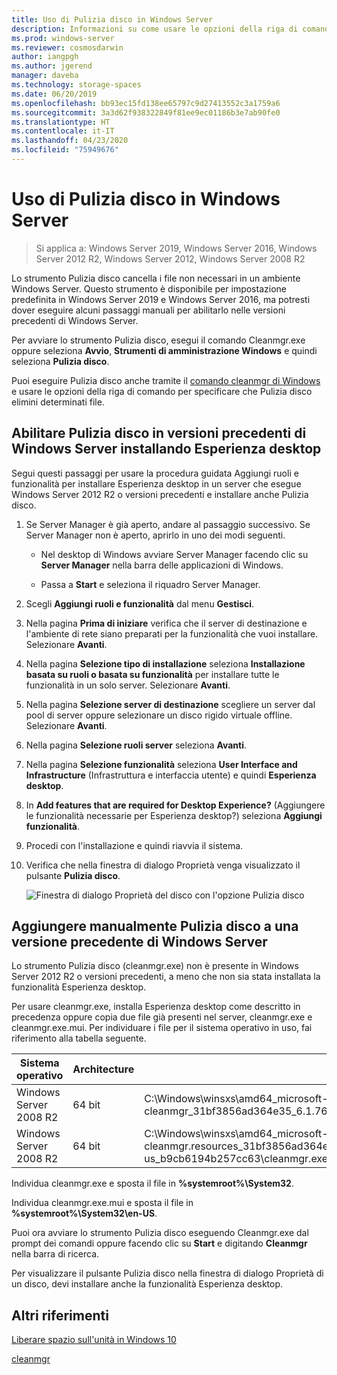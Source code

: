 ```yaml
---
title: Uso di Pulizia disco in Windows Server
description: Informazioni su come usare le opzioni della riga di comando per configurare lo strumento Pulizia disco (Cleanmgr.exe) per pulire automaticamente determinati file.
ms.prod: windows-server
ms.reviewer: cosmosdarwin
author: iangpgh
ms.author: jgerend
manager: daveba
ms.technology: storage-spaces
ms.date: 06/20/2019
ms.openlocfilehash: bb93ec15fd138ee65797c9d27413552c3a1759a6
ms.sourcegitcommit: 3a3d62f938322849f81ee9ec01186b3e7ab90fe0
ms.translationtype: HT
ms.contentlocale: it-IT
ms.lasthandoff: 04/23/2020
ms.locfileid: "75949676"
---
```

# <a name="using-disk-cleanup-on-windows-server"></a>Uso di Pulizia disco in Windows Server

> Si applica a: Windows Server 2019, Windows Server 2016, Windows Server 2012 R2, Windows Server 2012, Windows Server 2008 R2

Lo strumento Pulizia disco cancella i file non necessari in un ambiente Windows Server. Questo strumento è disponibile per impostazione predefinita in Windows Server 2019 e Windows Server 2016, ma potresti dover eseguire alcuni passaggi manuali per abilitarlo nelle versioni precedenti di Windows Server.

Per avviare lo strumento Pulizia disco, esegui il comando Cleanmgr.exe oppure seleziona **Avvio**, **Strumenti di amministrazione Windows** e quindi seleziona **Pulizia disco**.

Puoi eseguire Pulizia disco anche tramite il [comando cleanmgr di Windows](../../administration/windows-commands/cleanmgr.md) e usare le opzioni della riga di comando per specificare che Pulizia disco elimini determinati file.

## <a name="enable-disk-cleanup-on-an-earlier-version-of-windows-server-by-installing-the-desktop-experience"></a>Abilitare Pulizia disco in versioni precedenti di Windows Server installando Esperienza desktop

Segui questi passaggi per usare la procedura guidata Aggiungi ruoli e funzionalità per installare Esperienza desktop in un server che esegue Windows Server 2012 R2 o versioni precedenti e installare anche Pulizia disco.

1. Se Server Manager è già aperto, andare al passaggio successivo. Se Server Manager non è aperto, aprirlo in uno dei modi seguenti.

   - Nel desktop di Windows avviare Server Manager facendo clic su **Server Manager** nella barra delle applicazioni di Windows.

   - Passa a **Start** e seleziona il riquadro Server Manager.

1. Scegli **Aggiungi ruoli e funzionalità** dal menu **Gestisci**.

1. Nella pagina **Prima di iniziare** verifica che il server di destinazione e l'ambiente di rete siano preparati per la funzionalità che vuoi installare. Selezionare **Avanti**.

1. Nella pagina **Selezione tipo di installazione** seleziona **Installazione basata su ruoli o basata su funzionalità** per installare tutte le funzionalità in un solo server. Selezionare **Avanti**.

1. Nella pagina **Selezione server di destinazione** scegliere un server dal pool di server oppure selezionare un disco rigido virtuale offline. Selezionare **Avanti**.

1. Nella pagina **Selezione ruoli server** seleziona **Avanti**.

1. Nella pagina **Selezione funzionalità** seleziona **User Interface and Infrastructure** (Infrastruttura e interfaccia utente) e quindi **Esperienza desktop**.

1. In **Add features that are required for Desktop Experience?** (Aggiungere le funzionalità necessarie per Esperienza desktop?) seleziona **Aggiungi funzionalità**.

1. Procedi con l'installazione e quindi riavvia il sistema.

1. Verifica che nella finestra di dialogo Proprietà venga visualizzato il pulsante **Pulizia disco**.

   ![Finestra di dialogo Proprietà del disco con l'opzione Pulizia disco](media/diskpropswcleanup.png)

## <a name="manually-add-disk-cleanup-to-an-earlier-version-of-windows-server"></a>Aggiungere manualmente Pulizia disco a una versione precedente di Windows Server

Lo strumento Pulizia disco (cleanmgr.exe) non è presente in Windows Server 2012 R2 o versioni precedenti, a meno che non sia stata installata la funzionalità Esperienza desktop.

Per usare cleanmgr.exe, installa Esperienza desktop come descritto in precedenza oppure copia due file già presenti nel server, cleanmgr.exe e cleanmgr.exe.mui. Per individuare i file per il sistema operativo in uso, fai riferimento alla tabella seguente.

| Sistema operativo  | Architecture  | Percorso file  |
| ----------------- | -------------- | --------------- |
| Windows Server 2008 R2 | 64 bit | C:\Windows\winsxs\amd64_microsoft-windows-cleanmgr_31bf3856ad364e35_6.1.7600.16385_none_c9392808773cd7da\cleanmgr.exe 
| Windows Server 2008 R2 | 64 bit | C:\Windows\winsxs\amd64_microsoft-windows-cleanmgr.resources_31bf3856ad364e35_6.1.7600.16385_en-us_b9cb6194b257cc63\cleanmgr.exe.mui |

Individua cleanmgr.exe e sposta il file in **%systemroot%\System32**.

Individua cleanmgr.exe.mui e sposta il file in **%systemroot%\System32\en-US**.

Puoi ora avviare lo strumento Pulizia disco eseguendo Cleanmgr.exe dal prompt dei comandi oppure facendo clic su **Start** e digitando **Cleanmgr** nella barra di ricerca.

Per visualizzare il pulsante Pulizia disco nella finestra di dialogo Proprietà di un disco, devi installare anche la funzionalità Esperienza desktop.

## <a name="additional-references"></a>Altri riferimenti

[Liberare spazio sull'unità in Windows 10](https://support.microsoft.com/help/12425/windows-10-free-up-drive-space)

[cleanmgr](../../administration/windows-commands/cleanmgr.md)

